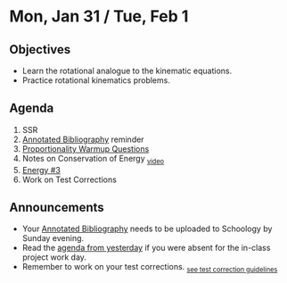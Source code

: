Mon, Jan 31 / Tue, Feb 1
=================== 
  
Objectives  
------------  
- Learn the rotational analogue to the kinematic equations.
- Practice rotational kinematics problems.

Agenda    
---------    

1. SSR
2. [Annotated Bibliography][bib] reminder
3. [Proportionality Warmup Questions](https://avon.schoology.com/page/5620805132)
4. Notes on Conservation of Energy <sub>[video](https://avon.schoology.com/course/5138386979/materials/gp/5620826620)</sub>
5. [Energy #3](https://avon.schoology.com/course/5138386979/materials/gp/5620897681)
6. Work on Test Corrections


Announcements 
-------------  
 
- Your [Annotated Bibliography][bib] needs to be uploaded to Schoology by Sunday evening.
- Read the [agenda from yesterday][ag] if you were absent for the in-class project work day.
- Remember to work on your test corrections. <sub>[see test correction guidelines](https://avon.schoology.com/page/5620905535)</sub>

[ag]: https://avon.schoology.com/page/5612369245

[ptop]: https://avoncsc-my.sharepoint.com/:x:/g/personal/zjrohrbach_avon-schools_org/ERhuKfM6FuZAu7ceF1RrcTMBOxKzjRD5kdb5vncOwACRwg?e=W4jjF8  
[pasmt]: https://avon.schoology.com/course/5138386979/materials/gp/5526865983  
[pvid]: https://avon.schoology.com/course/5138386979/materials/gp/5526830072
[w1]: https://avon.schoology.com/course/5138386979/materials/gp/5612366620
[bib]: https://avon.schoology.com/assignment/5526830221/
[ex]: https://avon.schoology.com/course/5138386979/materials/gp/5612321363
<!--stackedit_data:
eyJoaXN0b3J5IjpbMTg2NDQ4MzQ3OCwxODU2NjI4NDUsNDI0Mj
A3MzksLTk5MDYwNTc3MCwxMTkzNDk1ODIsLTI5MDA2OTAxMCwt
MTA0ODAwMTM0NSwtNzc3ODM5MzIwLDY5MDc0Mzk4OCwyNjU0OD
k2MDQsLTE1NTAzNTQzNywxMTA2ODkxOTQ0LC0xMjU4Nzk4OTgw
LDE1OTAwMzkxODgsLTE4MDYyMTA3NTYsLTE0Nzg0ODg2NzQsLT
E1MDY3NTQwOTMsMTM0NzA3NTIzNiwtMjAzMDM5MDgxNiwtMTk1
NjUwNzUwN119
-->